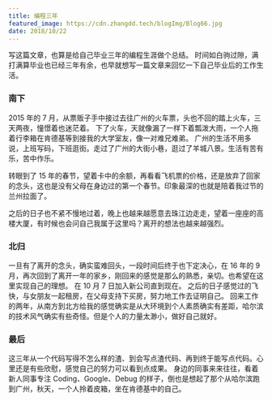 ```yaml
---
title: 编程三年
featured_image: https://cdn.zhangdd.tech/blogImg/Blog66.jpg
date: 2018/10/22
---
```


写这篇文章，也算是给自己毕业三年的编程生涯做个总结。
时间如白驹过隙，满打满算毕业也已经三年有余，也早就想写一篇文章来回忆一下自己毕业后的工作生活。

### 南下
2015 年的 7 月，从票贩子手中接过去往广州的火车票，头也不回的踏上火车，三天两夜，憧憬着也迷茫着。
下了火车，天就像漏了一样下着瓢泼大雨，一个人拖着行李箱在肯德基等到接我的大学室友，像一对难兄难弟。
广州的生活不用多说，上班写码，下班逛街。走过了广州的大街小巷，逛过了羊城八景。生活有苦有乐，苦中作乐。

转眼到了 15 年的春节，望着卡中的余额，再看看飞机票的价格，还是放弃了回家的念头，这也是没有父母在身边过的第一个春节。印象最深的也就是陪着我过节的兰州拉面了。

之后的日子也不紧不慢地过着，晚上也越来越愿意去珠江边走走，望着一座座的高楼大厦，有时候也会问自己我属于这里吗？离开的想法也越来越强烈。

### 北归
一旦有了离开的念头，确实蛮难回头，一段时间后终于也下定决心，在 16 年的 9 月，再次回到了离开一年的家乡，刚回来的感觉是那么的熟悉，亲切。也希望在这里实现自己的理想。
在 10 月 7 日加入新公司直到现在。
之后的日子感觉过的飞快，与女朋友一起租房，在父母支持下买房，努力地工作去证明自己。
回来工作的两年，从南方到北方给我的感觉确实是从大环境到个人素质确实有差距，哈尔滨的技术风气确实有些奇怪。但是个人的力量太渺小，做好自己就好。

### 最后
这三年从一个代码写得不怎么样的渣、到会写点渣代码、再到终于能写点代码。心里还是有些欣慰，感觉自己的努力可以看到点成果。
身边的同事来来往往，看着新人同事专注 Coding、Google、Debug 的样子，倒也是想起了那个从哈尔滨跑到广州，秋天，一个人拎着皮箱，坐在肯德基中的自己。